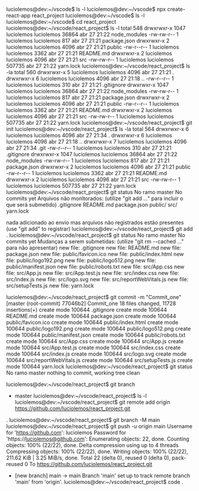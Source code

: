 luciolemos@dev:~/vscode$ ls -l
luciolemos@dev:~/vscode$ npx create-react-app react_project
luciolemos@dev:~/vscode$ ls -l
luciolemos@dev:~/vscode$ cd react_project
luciolemos@dev:~/vscode/react_project$ ls -l
total 548
drwxrwxr-x 1047 luciolemos luciolemos  36864 abr 27 21:22 node_modules
-rw-rw-r--    1 luciolemos luciolemos    817 abr 27 21:21 package.json
drwxrwxr-x    2 luciolemos luciolemos   4096 abr 27 21:21 public
-rw-r--r--    1 luciolemos luciolemos   3362 abr 27 21:21 README.md
drwxrwxr-x    2 luciolemos luciolemos   4096 abr 27 21:21 src
-rw-rw-r--    1 luciolemos luciolemos 507735 abr 27 21:22 yarn.lock
luciolemos@dev:~/vscode/react_project$ ls -la
total 560
drwxrwxr-x    5 luciolemos luciolemos   4096 abr 27 21:21 .
drwxrwxr-x    6 luciolemos luciolemos   4096 abr 27 21:18 ..
-rw-r--r--    1 luciolemos luciolemos    310 abr 27 21:21 .gitignore
drwxrwxr-x 1047 luciolemos luciolemos  36864 abr 27 21:22 node_modules
-rw-rw-r--    1 luciolemos luciolemos    817 abr 27 21:21 package.json
drwxrwxr-x    2 luciolemos luciolemos   4096 abr 27 21:21 public
-rw-r--r--    1 luciolemos luciolemos   3362 abr 27 21:21 README.md
drwxrwxr-x    2 luciolemos luciolemos   4096 abr 27 21:21 src
-rw-rw-r--    1 luciolemos luciolemos 507735 abr 27 21:22 yarn.lock
luciolemos@dev:~/vscode/react_project$ git init
luciolemos@dev:~/vscode/react_project$ ls -la
total 564
drwxrwxr-x    6 luciolemos luciolemos   4096 abr 27 21:34 .
drwxrwxr-x    6 luciolemos luciolemos   4096 abr 27 21:18 ..
drwxrwxr-x    7 luciolemos luciolemos   4096 abr 27 21:34 .git
-rw-r--r--    1 luciolemos luciolemos    310 abr 27 21:21 .gitignore
drwxrwxr-x 1047 luciolemos luciolemos  36864 abr 27 21:22 node_modules
-rw-rw-r--    1 luciolemos luciolemos    817 abr 27 21:21 package.json
drwxrwxr-x    2 luciolemos luciolemos   4096 abr 27 21:21 public
-rw-r--r--    1 luciolemos luciolemos   3362 abr 27 21:21 README.md
drwxrwxr-x    2 luciolemos luciolemos   4096 abr 27 21:21 src
-rw-rw-r--    1 luciolemos luciolemos 507735 abr 27 21:22 yarn.lock
luciolemos@dev:~/vscode/react_project$ git status
No ramo master
No commits yet
Arquivos não monitorados:
  (utilize "git add <arquivo>..." para incluir o que será submetido)
	.gitignore
	README.md
	package.json
	public/
	src/
	yarn.lock

nada adicionado ao envio mas arquivos não registrados estão presentes (use "git add" to registrar)
luciolemos@dev:~/vscode/react_project$ git add .
luciolemos@dev:~/vscode/react_project$ git status
No ramo master
No commits yet
Mudanças a serem submetidas:
  (utilize "git rm --cached <arquivo>..." para não apresentar)
	new file:   .gitignore
	new file:   README.md
	new file:   package.json
	new file:   public/favicon.ico
	new file:   public/index.html
	new file:   public/logo192.png
	new file:   public/logo512.png
	new file:   public/manifest.json
	new file:   public/robots.txt
	new file:   src/App.css
	new file:   src/App.js
	new file:   src/App.test.js
	new file:   src/index.css
	new file:   src/index.js
	new file:   src/logo.svg
	new file:   src/reportWebVitals.js
	new file:   src/setupTests.js
	new file:   yarn.lock

luciolemos@dev:~/vscode/react_project$ git commit -m "Commit_one"
[master (root-commit) 77046b2] Commit_one
 18 files changed, 11728 insertions(+)
 create mode 100644 .gitignore
 create mode 100644 README.md
 create mode 100644 package.json
 create mode 100644 public/favicon.ico
 create mode 100644 public/index.html
 create mode 100644 public/logo192.png
 create mode 100644 public/logo512.png
 create mode 100644 public/manifest.json
 create mode 100644 public/robots.txt
 create mode 100644 src/App.css
 create mode 100644 src/App.js
 create mode 100644 src/App.test.js
 create mode 100644 src/index.css
 create mode 100644 src/index.js
 create mode 100644 src/logo.svg
 create mode 100644 src/reportWebVitals.js
 create mode 100644 src/setupTests.js
 create mode 100644 yarn.lock
luciolemos@dev:~/vscode/react_project$ git status
No ramo master
nothing to commit, working tree clean

luciolemos@dev:~/vscode/react_project$ git branch
* master
luciolemos@dev:~/vscode/react_project$ ls -l
luciolemos@dev:~/vscode/react_project$ git remote add origin https://github.com/luciolemos/react_project.git

.
luciolemos@dev:~/vscode/react_project$ git branch -M main
luciolemos@dev:~/vscode/react_project$ git push -u origin main
Username for 'https://github.com': luciolemos
Password for 'https://luciolemos@github.com': 
Enumerating objects: 22, done.
Counting objects: 100% (22/22), done.
Delta compression using up to 4 threads
Compressing objects: 100% (22/22), done.
Writing objects: 100% (22/22), 211.62 KiB | 3.25 MiB/s, done.
Total 22 (delta 0), reused 0 (delta 0), pack-reused 0
To https://github.com/luciolemos/react_project.git
 * [new branch]      main -> main
Branch 'main' set up to track remote branch 'main' from 'origin'.
luciolemos@dev:~/vscode/react_project$ code .

